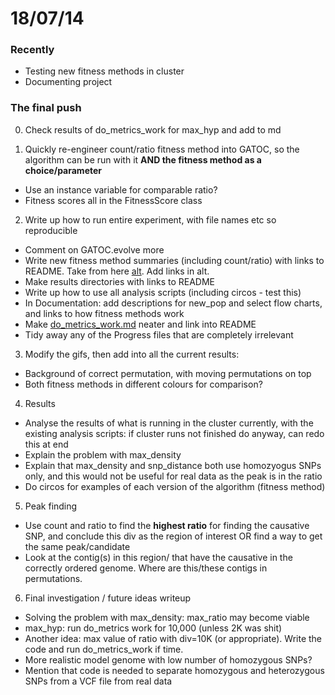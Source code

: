 18/07/14
========================================================

### Recently

- Testing new fitness methods in cluster
- Documenting project

### The final push

0. Check results of do_metrics_work for max_hyp and add to md

1. Quickly re-engineer count/ratio fitness method into GATOC, so the algorithm can be run with it **AND the fitness method as a choice/parameter**
 - Use an instance variable for comparable ratio?
 - Fitness scores all in the FitnessScore class

2. Write up how to run entire experiment, with file names etc so reproducible
 - Comment on GATOC.evolve more
 - Write new fitness method summaries (including count/ratio) with links to README. Take from here [alt](https://github.com/edwardchalstrey1/fragmented_genome_with_snps/blob/master/Progress/Ratio_over_generations/alt_fitness.md). Add links in alt.
 - Make results directories with links to README
 - Write up how to use all analysis scripts (including circos - test this)
 - In Documentation: add descriptions for new_pop and select flow charts, and links to how fitness methods work
 - Make [do_metrics_work.md](https://github.com/edwardchalstrey1/fragmented_genome_with_snps/blob/master/Progress/Do_metrics_work/do_metrics_work.md) neater and link into README
 - Tidy away any of the Progress files that are completely irrelevant

3. Modify the gifs, then add into all the current results:
 - Background of correct permutation, with moving permutations on top
 - Both fitness methods in different colours for comparison?

4. Results
 - Analyse the results of what is running in the cluster currently, with the existing analysis scripts: if cluster runs not finished do anyway, can redo this at end
 - Explain the problem with max_density
 - Explain that max_density and snp_distance both use homozyogus SNPs only, and this would not be useful for real data as the peak is in the ratio
 - Do circos for examples of each version of the algorithm (fitness method)
 
5. Peak finding
 - Use count and ratio to find the **highest ratio** for finding the causative SNP, and conclude this div as the region of interest OR find a way to get the same peak/candidate
 - Look at the contig(s) in this region/ that have the causative in the correctly ordered genome. Where are this/these contigs in permutations.
 
6. Final investigation / future ideas writeup
 - Solving the problem with max_density: max_ratio may become viable
 - max_hyp: run do_metrics work for 10,000 (unless 2K was shit)
 - Another idea: max value of ratio with div=10K (or appropriate). Write the code and run do_metrics_work if time.
 - More realistic model genome with low number of homozygous SNPs?
 - Mention that code is needed to separate homozygous and heterozygous SNPs from a VCF file from real data


